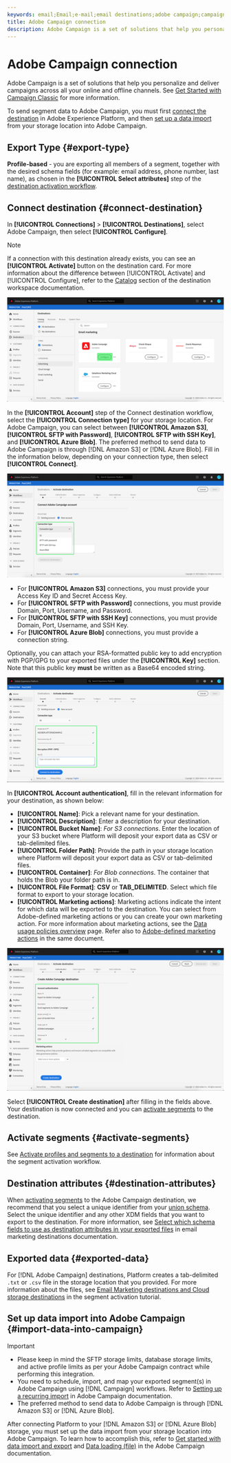 ```yaml
---
keywords: email;Email;e-mail;email destinations;adobe campaign;campaign
title: Adobe Campaign connection
description: Adobe Campaign is a set of solutions that help you personalize and deliver campaigns across all your online and offline channels.
---
```


# Adobe Campaign connection

Adobe Campaign is a set of solutions that help you personalize and deliver campaigns across all your online and offline channels. See [Get Started with Campaign Classic](https://experienceleague.adobe.com/docs/campaign-classic/using/getting-started/starting-with-adobe-campaign/about-adobe-campaign-classic.html) for more information.

To send segment data to Adobe Campaign, you must first [connect the destination](#connect-destination) in Adobe Experience Platform, and then [set up a data import](#import-data-into-campaign) from your storage location into Adobe Campaign.

## Export Type {#export-type}

**Profile-based** - you are exporting all members of a segment, together with the desired schema fields (for example: email address, phone number, last name), as chosen in the **[!UICONTROL Select attributes]** step of the [destination activation workflow](../../ui/activate-destinations.md#select-attributes).

## Connect destination {#connect-destination}

In **[!UICONTROL Connections]** > **[!UICONTROL Destinations]**, select Adobe Campaign, then select **[!UICONTROL Configure]**.

>[!NOTE]
>
>If a connection with this destination already exists, you can see an **[!UICONTROL Activate]** button on the destination card. For more information about the difference between [!UICONTROL Activate] and [!UICONTROL Configure], refer to the [Catalog](../../ui/destinations-workspace.md#catalog) section of the destination workspace documentation.  

![Connect to Adobe Campaign](../../assets/catalog/email-marketing/adobe-campaign/catalog.png)

In the **[!UICONTROL Account]** step of the Connect destination workflow, select the **[!UICONTROL Connection type]** for your storage location. For Adobe Campaign, you can select between **[!UICONTROL Amazon S3]**, **[!UICONTROL SFTP with Password]**, **[!UICONTROL SFTP with SSH Key]**, and **[!UICONTROL Azure Blob]**. The preferred method to send data to Adobe Campaign is through [!DNL Amazon S3] or [!DNL Azure Blob]. Fill in the information below, depending on your connection type, then select **[!UICONTROL Connect]**.



![Set up Campaign wizard](../../assets/catalog/email-marketing/adobe-campaign/connection-type.png)

- For **[!UICONTROL Amazon S3]** connections, you must provide your Access Key ID and Secret Access Key. 
- For **[!UICONTROL SFTP with Password]** connections, you must provide Domain, Port, Username, and Password.
- For **[!UICONTROL SFTP with SSH Key]** connections, you must provide Domain, Port, Username, and SSH Key.
- For **[!UICONTROL Azure Blob]** connections, you must provide a connection string.

Optionally, you can attach your RSA-formatted public key to add encryption with PGP/GPG to your exported files under the **[!UICONTROL Key]** section. Note that this public key **must** be written as a Base64 encoded string. 

![Fill in Campaign information](../../assets/catalog/email-marketing/adobe-campaign/account-info.png)

In **[!UICONTROL Account authentication]**, fill in the relevant information for your destination, as shown below:
   - **[!UICONTROL Name]**: Pick a relevant name for your destination.
   - **[!UICONTROL Description]**: Enter a description for your destination.
   - **[!UICONTROL Bucket Name]**: *For S3 connections*. Enter the location of your S3 bucket where Platform will deposit your export data as CSV or tab-delimited files. 
   - **[!UICONTROL Folder Path]**: Provide the path in your storage location where Platform will deposit your export data as CSV or tab-delimited files.
   - **[!UICONTROL Container]**: *For Blob connections*. The container that holds the Blob your folder path is in.
   - **[!UICONTROL File Format]**: **CSV** or **TAB_DELIMITED**. Select which file format to export to your storage location. 
   - **[!UICONTROL Marketing actions]**: Marketing actions indicate the intent for which data will be exported to the destination. You can select from Adobe-defined marketing actions or you can create your own marketing action. For more information about marketing actions, see the [Data usage policies overview](../../../data-governance/policies/overview.md) page. Refer also to [Adobe-defined marketing actions](../../../data-governance/policies/overview.md#core-actions) in the same document.

![Campaign basic information](../../assets/catalog/email-marketing/adobe-campaign/basic-information.png)

Select **[!UICONTROL Create destination]** after filling in the fields above. Your destination is now connected and you can [activate segments](../../ui/activate-destinations.md) to the destination.

## Activate segments {#activate-segments}

See [Activate profiles and segments to a destination](../../ui/activate-destinations.md) for information about the segment activation workflow.

## Destination attributes {#destination-attributes}

When [activating segments](../../ui/activate-destinations.md) to the Adobe Campaign destination, we recommend that you select a unique identifier from your [union schema](../../../profile/home.md#profile-fragments-and-union-schemas). Select the unique identifier and any other XDM fields that you want to export to the destination. For more information, see [Select which schema fields to use as destination attributes in your exported files](./overview.md#destination-attributes) in email marketing destinations documentation. 

## Exported data {#exported-data}

For [!DNL Adobe Campaign] destinations, Platform creates a tab-delimited `.txt` or `.csv` file in the storage location that you provided. For more information about the files, see [Email Marketing destinations and Cloud storage destinations](../../ui/activate-destinations.md#esp-and-cloud-storage) in the segment activation tutorial. 

## Set up data import into Adobe Campaign {#import-data-into-campaign}

>[!IMPORTANT]
>
>- Please keep in mind the SFTP storage limits, database storage limits, and active profile limits as per your Adobe Campaign contract while performing this integration.
>- You need to schedule, import, and map your exported segment(s) in Adobe Campaign using [!DNL Campaign] workflows. Refer to [Setting up a recurring import](https://experienceleague.adobe.com/docs/campaign-classic/using/automating-with-workflows/general-operation/importing-data.html#automating-with-workflows) in Adobe Campaign documentation.
>- The preferred method to send data to Adobe Campaign is through [!DNL Amazon S3] or [!DNL Azure Blob].


After connecting Platform to your [!DNL Amazon S3] or [!DNL Azure Blob] storage, you must set up the data import from your storage location into Adobe Campaign. To learn how to accomplish this, refer to [Get started with data import and export](https://experienceleague.adobe.com/docs/campaign-classic/using/getting-started/importing-and-exporting-data/get-started-data-import-export.html) and [Data loading (file)](https://experienceleague.adobe.com/docs/campaign-classic/using/automating-with-workflows/action-activities/data-loading--file-.html) in the Adobe Campaign documentation.
